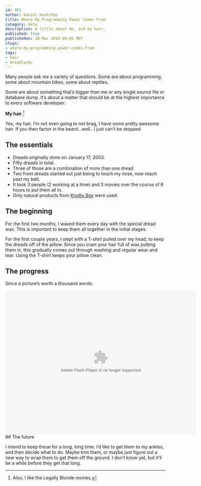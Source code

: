 ```yaml
--- 
id: 451
author: Daniel Huckstep
title: Where My Programming Power Comes From
category: meta
description: A little about me, and my hair.
published: true
publishedon: 18 Mar 2010 08:00 MDT
slugs: 
- where-my-programming-power-comes-from
tags: 
- hair
- dreadlocks
---
```

Many people ask me a variety of questions. Some are about programming,
some about mountain bikes, some about reptiles.

Some are about something that’s bigger than me or any single source file
or database dump. It’s about a matter that should be at the highest
importance to every software developer:

**My hair.**[^1]

Yes, my hair. I’m not even going to not brag, I have some pretty awesome
hair. If you then factor in the beard…well…I just can’t be stopped.

## The essentials

-   Dreads originally done on January 17, 2003.
-   Fifty dreads in total.
-   Three of those are a combination of more than one dread.
-   Two front dreads started out just being to touch my nose, now reach
    past my belt.
-   It took 3 people (2 working at a time) and 3 movies over the course
    of 6 hours to put them all in.
-   Only natural products from [Knotty Boy](http://www.knottyboy.com/)
    were used.

## The beginning

For the first two months, I waxed them every day with the special dread
wax. This is important to keep them all together in the initial stages.

For the first couple years, I slept with a T-shirt pulled over my head,
to keep the dreads off of the pillow. Since you cram your hair full of
wax putting them in, this gradually comes out through washing and
regular wear and tear. Using the T-shirt keeps your pillow clean.

## The progress

Since a picture’s worth a thousand words:

<object width="600" height="450">
<param name="flashvars" value="offsite=true&lang=en-us&page_show_url=%2Fphotos%2Fdarkhelmetlive%2Fsets%2F72157623642645340%2Fshow%2F&page_show_back_url=%2Fphotos%2Fdarkhelmetlive%2Fsets%2F72157623642645340%2F&set_id=72157623642645340&jump_to="></param>
<param name="movie" value="http://www.flickr.com/apps/slideshow/show.swf?v=71649"></param>
<param name="allowFullScreen" value="true"></param><embed type="application/x-shockwave-flash" src="http://www.flickr.com/apps/slideshow/show.swf?v=71649" allowFullScreen="true" flashvars="offsite=true&lang=en-us&page_show_url=%2Fphotos%2Fdarkhelmetlive%2Fsets%2F72157623642645340%2Fshow%2F&page_show_back_url=%2Fphotos%2Fdarkhelmetlive%2Fsets%2F72157623642645340%2F&set_id=72157623642645340&jump_to=" width="600" height="450"></embed>

</object>
## The future

I intend to keep these for a long, long time. I’d like to get them to my
ankles, and then decide what to do. Maybe trim them, or maybe just
figure out a new way to wrap them to get them off the ground. I don’t
know yet, but it’ll be a while before they get that long.

[^1]: Also, I like the Legally Blonde movies.